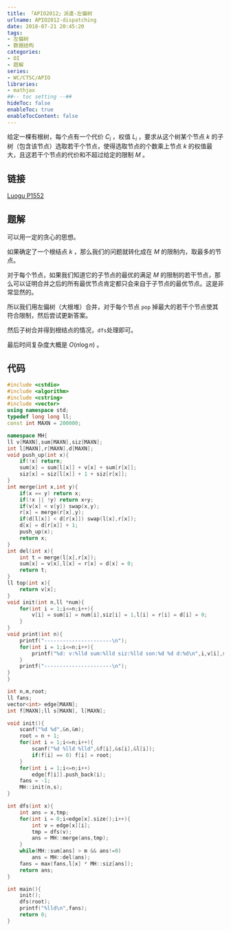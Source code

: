 ```yaml
---
title: 「APIO2012」派遣-左偏树
urlname: APIO2012-dispatching
date: 2018-07-21 20:45:20
tags:
- 左偏树
- 数据结构
categories: 
- OI
- 题解
series:
- WC/CTSC/APIO
libraries:
- mathjax 
##-- toc setting --##
hideToc: false
enableToc: true
enableTocContent: false
---
```


给定一棵有根树，每个点有一个代价 $C_i$ ，权值 $L_i$ ，要求从这个树某个节点 $k$ 的子树（包含该节点）选取若干个节点，使得选取节点的个数乘上节点 $k$ 的权值最大，且这若干个节点的代价和不超过给定的限制 $M$ 。

<!--more-->

## 链接

[Luogu P1552](https://www.luogu.org/problemnew/show/P1552)

## 题解

可以用一定的贪心的思想。

如果确定了一个根结点 $k$ ，那么我们的问题就转化成在 $M$ 的限制内，取最多的节点。

对于每个节点，如果我们知道它的子节点的最优的满足 $M$ 的限制的若干节点，那么可以证明合并之后的所有最优节点肯定都只会来自于子节点的最优节点。这是非常显然的。

所以我们用左偏树（大根堆）合并，对于每个节点 `pop` 掉最大的若干个节点使其符合限制，然后尝试更新答案。

然后子树合并得到根结点的情况，`dfs`处理即可。

最后时间复杂度大概是 $O(n \log n)$ 。

## 代码


```cpp
#include <cstdio>
#include <algorithm>
#include <cstring>
#include <vector>
using namespace std;
typedef long long ll;
const int MAXN = 200000;

namespace MH{
ll v[MAXN],sum[MAXN],siz[MAXN];
int l[MAXN],r[MAXN],d[MAXN];
void push_up(int x){
    if(!x) return;
    sum[x] = sum[l[x]] + v[x] + sum[r[x]];
    siz[x] = siz[l[x]] + 1 + siz[r[x]]; 
}
int merge(int x,int y){
    if(x == y) return x;
    if(!x || !y) return x+y;
    if(v[x] < v[y]) swap(x,y);
    r[x] = merge(r[x],y);
    if(d[l[x]] < d[r[x]]) swap(l[x],r[x]);
    d[x] = d[r[x]] + 1;
    push_up(x);
    return x;
}
int del(int x){
    int t = merge(l[x],r[x]);
    sum[x] = v[x],l[x] = r[x] = d[x] = 0;
    return t;
}
ll top(int x){
    return v[x];
}
void init(int n,ll *num){
    for(int i = 1;i<=n;i++){
        v[i] = sum[i] = num[i],siz[i] = 1,l[i] = r[i] = d[i] = 0;
    }
}
void print(int n){
    printf("----------------------\n");
    for(int i = 1;i<=n;i++){
        printf("%d: v:%lld sum:%lld siz:%lld son:%d %d d:%d\n",i,v[i],sum[i],siz[i],l[i],r[i],d[i]);
    }
    printf("----------------------\n");
}
}

int n,m,root;
ll fans;
vector<int> edge[MAXN];
int f[MAXN];ll s[MAXN], l[MAXN];

void init(){
    scanf("%d %d",&n,&m);
    root = n + 1;
    for(int i = 1;i<=n;i++){
        scanf("%d %lld %lld",&f[i],&s[i],&l[i]);
        if(f[i] == 0) f[i] = root;
    }
    for(int i = 1;i<=n;i++)
        edge[f[i]].push_back(i);
    fans = -1;
    MH::init(n,s);
}

int dfs(int x){
    int ans = x,tmp;
    for(int i = 0;i<edge[x].size();i++){
        int v = edge[x][i];
        tmp = dfs(v);
        ans = MH::merge(ans,tmp);
    }
    while(MH::sum[ans] > m && ans!=0)
        ans = MH::del(ans);
    fans = max(fans,l[x] * MH::siz[ans]);
    return ans;
}

int main(){
    init();
    dfs(root);
    printf("%lld\n",fans);
    return 0;
}
```


